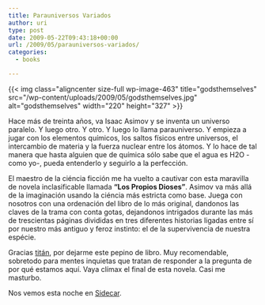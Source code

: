 ```yaml
---
title: Parauniversos Variados
author: uri
type: post
date: 2009-05-22T09:43:18+00:00
url: /2009/05/parauniversos-variados/
categories:
  - books

---
```

{{< img class="aligncenter size-full wp-image-463" title="godsthemselves" src="/wp-content/uploads/2009/05/godsthemselves.jpg" alt="godsthemselves" width="220" height="327" >}}

Hace más de treinta años, va Isaac Asimov y se inventa un universo paralelo. Y luego otro. Y otro. Y luego lo llama parauniverso. Y empieza a jugar con los elementos químicos, los saltos físicos entre universos, el intercambio de materia y la fuerza nuclear entre los átomos. Y lo hace de tal manera que hasta alguien que de química sólo sabe que el agua es H2O -como yo-, pueda entenderlo y seguirlo a la perfección.

El maestro de la ciéncia ficción me ha vuelto a cautivar con esta maravilla de novela inclasificable llamada **&#8220;Los Propios Dioses&#8221;**. Asimov va más allá de la imaginación usando la ciéncia más estricta como base. Juega con nosotros con una ordenación del libro de lo más original, dandonos las claves de la trama con conta gotas, dejandonos intrigados durante las más de trescientas páginas divididas en tres diferentes historias ligadas entre sí por nuestro más antiguo y feroz instinto: el de la supervivencia de nuestra espécie.

Gracias <a href="http://es-la.facebook.com/people/Jordi-Llobet-Sixto/1217498574" target="_blank">titán</a>, por dejarme este pepino de libro. Muy recomendable, sobretodo para mentes inquietas que tratan de responder a la pregunta de por qué estamos aquí. Vaya clímax el final de esta novela. Casi me masturbo.

Nos vemos esta noche en <a href="http://www.sidecarfactoryclub.com/web/index.php?option=com_eventlist%20&Itemid=&func=detailstip&did=880" target="_blank">Sidecar</a>.